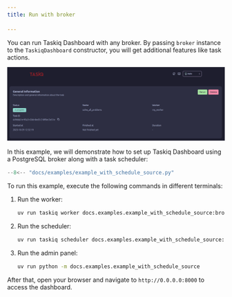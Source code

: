 ```yaml
---
title: Run with broker

---
```


You can run Taskiq Dashboard with any broker.
By passing `broker` instance to the `TaskiqDashboard` constructor, you will get additional features like task actions.

![interface with task actions](/assets/task_actions.png)

In this example, we will demonstrate how to set up Taskiq Dashboard using a PostgreSQL broker along with a task scheduler:

```python
--8<-- "docs/examples/example_with_schedule_source.py"
```

To run this example, execute the following commands in different terminals:

1.  Run the worker:

    ```bash
    uv run taskiq worker docs.examples.example_with_schedule_source:broker --workers 1
    ```

2. Run the scheduler:

    ```bash
    uv run taskiq scheduler docs.examples.example_with_schedule_source:scheduler
    ```

3. Run the admin panel:

    ```bash
    uv run python -m docs.examples.example_with_schedule_source
    ```

After that, open your browser and navigate to `http://0.0.0.0:8000` to access the dashboard.
